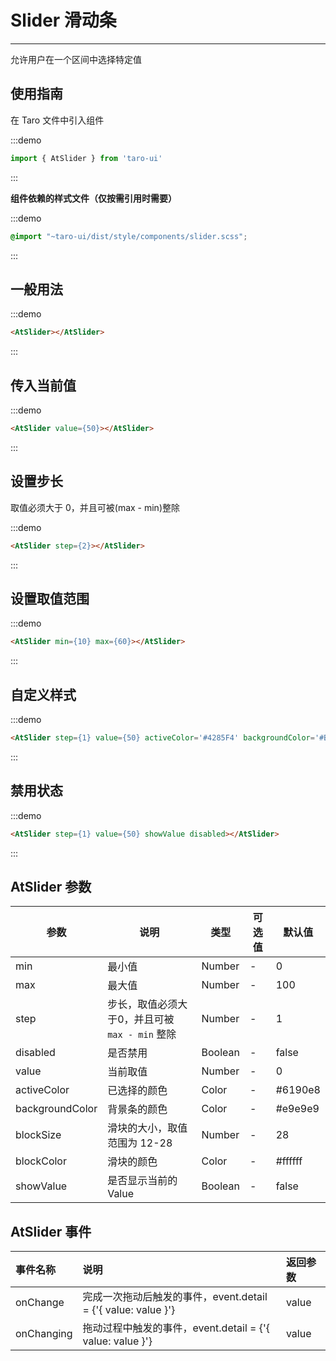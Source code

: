 # Slider 滑动条

---
允许用户在一个区间中选择特定值

## 使用指南

在 Taro 文件中引入组件

:::demo
```js
import { AtSlider } from 'taro-ui'
```
:::

**组件依赖的样式文件（仅按需引用时需要）**

:::demo
```scss
@import "~taro-ui/dist/style/components/slider.scss";
```
:::

## 一般用法

:::demo
```html
<AtSlider></AtSlider>
```
:::

## 传入当前值

:::demo
```html
<AtSlider value={50}></AtSlider>
```
:::

## 设置步长

取值必须大于 0，并且可被(max - min)整除

:::demo
```html
<AtSlider step={2}></AtSlider>
```
:::

## 设置取值范围

:::demo
```html
<AtSlider min={10} max={60}></AtSlider>
```
:::

## 自定义样式

:::demo
```html
<AtSlider step={1} value={50} activeColor='#4285F4' backgroundColor='#BDBDBD' blockColor='#4285F4' blockSize={24}></AtSlider>
```
:::

## 禁用状态

:::demo
```html
<AtSlider step={1} value={50} showValue disabled></AtSlider>
```
:::

## AtSlider 参数

| 参数            | 说明                                         | 类型    | 可选值 | 默认值  |
|-----------------|--------------------------------------------|---------|--------|---------|
| min             | 最小值                                       | Number  | -      | 0       |
| max             | 最大值                                       | Number  | -      | 100     |
| step            | 步长，取值必须大于0，并且可被 `max - min` 整除 | Number  | -      | 1       |
| disabled        | 是否禁用                                     | Boolean | -      | false   |
| value           | 当前取值                                     | Number  | -      | 0       |
| activeColor     | 已选择的颜色                                 | Color   | -      | #6190e8 |
| backgroundColor | 背景条的颜色                                 | Color   | -      | #e9e9e9 |
| blockSize       | 滑块的大小，取值范围为 12-28                  | Number  | -      | 28      |
| blockColor      | 滑块的颜色                                   | Color   | -      | #ffffff |
| showValue       | 是否显示当前的 Value                         | Boolean | -      | false   |

## AtSlider 事件

| 事件名称   | 说明                                                       | 返回参数 |
|:-----------|:---------------------------------------------------------|:---------|
| onChange   | 完成一次拖动后触发的事件，event.detail = {'{ value: value }'} | value    |
| onChanging | 拖动过程中触发的事件，event.detail = {'{ value: value }'}     | value    |
